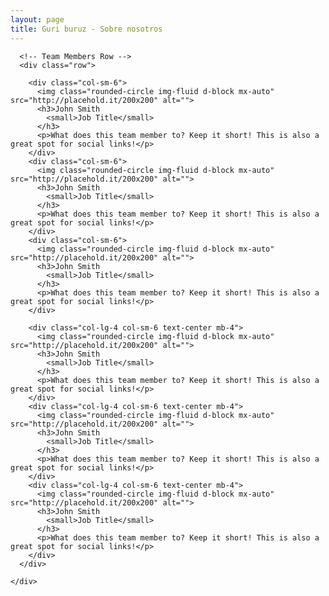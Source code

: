 ```yaml
---
layout: page
title: Guri buruz - Sobre nosotros
---
```


<div class="container">


      <!-- Team Members Row -->
      <div class="row">

        <div class="col-sm-6">
          <img class="rounded-circle img-fluid d-block mx-auto" src="http://placehold.it/200x200" alt="">
          <h3>John Smith
            <small>Job Title</small>
          </h3>
          <p>What does this team member to? Keep it short! This is also a great spot for social links!</p>
        </div>
        <div class="col-sm-6">
          <img class="rounded-circle img-fluid d-block mx-auto" src="http://placehold.it/200x200" alt="">
          <h3>John Smith
            <small>Job Title</small>
          </h3>
          <p>What does this team member to? Keep it short! This is also a great spot for social links!</p>
        </div>
        <div class="col-sm-6">
          <img class="rounded-circle img-fluid d-block mx-auto" src="http://placehold.it/200x200" alt="">
          <h3>John Smith
            <small>Job Title</small>
          </h3>
          <p>What does this team member to? Keep it short! This is also a great spot for social links!</p>
        </div>

        <div class="col-lg-4 col-sm-6 text-center mb-4">
          <img class="rounded-circle img-fluid d-block mx-auto" src="http://placehold.it/200x200" alt="">
          <h3>John Smith
            <small>Job Title</small>
          </h3>
          <p>What does this team member to? Keep it short! This is also a great spot for social links!</p>
        </div>
        <div class="col-lg-4 col-sm-6 text-center mb-4">
          <img class="rounded-circle img-fluid d-block mx-auto" src="http://placehold.it/200x200" alt="">
          <h3>John Smith
            <small>Job Title</small>
          </h3>
          <p>What does this team member to? Keep it short! This is also a great spot for social links!</p>
        </div>
        <div class="col-lg-4 col-sm-6 text-center mb-4">
          <img class="rounded-circle img-fluid d-block mx-auto" src="http://placehold.it/200x200" alt="">
          <h3>John Smith
            <small>Job Title</small>
          </h3>
          <p>What does this team member to? Keep it short! This is also a great spot for social links!</p>
        </div>
      </div>

    </div>
